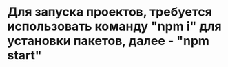 # Для запуска проектов, требуется использовать команду "npm i" для установки пакетов, далее - "npm start"
